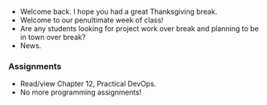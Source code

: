 * Welcome back.  I hope you had a great Thanksgiving break.
* Welcome to our penultimate week of class!
* Are any students looking for project work over break and planning to be
  in town over break? 
* News.

### Assignments

* Read/view Chapter 12, Practical DevOps.
* No more programming assignments!
